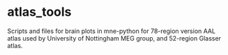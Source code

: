 # atlas_tools
Scripts and files for brain plots in mne-python for 78-region version AAL atlas used by University of Nottingham MEG group, and 52-region Glasser atlas.
